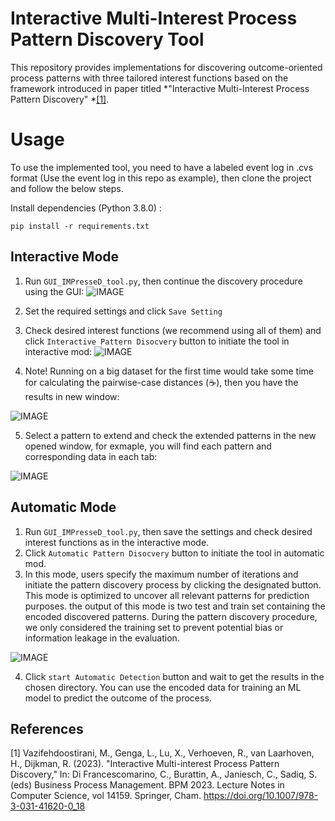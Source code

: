 # Interactive Multi-Interest Process Pattern Discovery Tool

This repository provides implementations for discovering outcome-oriented process patterns with three tailored interest functions based on the framework introduced in paper titled *"Interactive Multi-Interest Process Pattern Discovery" *[[1]](#1).

# Usage
To use the implemented tool, you need to have a labeled event log in .cvs format (Use the event log in this repo as example), then clone the project and follow the below steps.

Install dependencies (Python 3.8.0) :

```pip install -r requirements.txt```

## Interactive Mode
1. Run ```GUI_IMPresseD_tool.py```, then continue the discovery procedure using the GUI:
![IMAGE](pic/Settings.PNG)

2. Set the required settings and click ```Save Setting```
3. Check desired interest functions (we recommend using all of them) and click ```Interactive Pattern Disocvery``` button to initiate the tool in interactive mod:
![IMAGE](pic/Settings_1.PNG)

4. Note! Running on a big dataset for the first time would take some time for calculating the pairwise-case distances (:coffee:), then you have the results in new window:

![IMAGE](pic/Results_1.PNG)

5. Select a pattern to extend and check the extended patterns in the new opened window, for exmaple, you will find each pattern and corresponding data in each tab:

![IMAGE](pic/Results_2.PNG)


## Automatic Mode
1. Run ```GUI_IMPresseD_tool.py```, then save the settings and check desired interest functions as in the interactive mode.
2. Click ```Automatic Pattern Disocvery``` button to initiate the tool in automatic mod.
3. In this mode, users specify the maximum number of iterations and initiate the pattern discovery process by clicking the designated button.
This mode is optimized to uncover all relevant patterns for prediction purposes. the output of this mode is two test and train set containing the encoded discovered patterns.
During the pattern discovery procedure, we only considered the training set to prevent potential bias or information leakage in the evaluation.

![IMAGE](pic/Auto_setting.PNG)

4. Click ```start Automatic Detection``` button and wait to get the results in the chosen directory. You can use the encoded data for training an ML model to predict the outcome of the process.


  ## References
<a id="1">[1]</a> 
Vazifehdoostirani, M., Genga, L., Lu, X., Verhoeven, R., van Laarhoven, H., Dijkman, R. (2023).
"Interactive Multi-interest Process Pattern Discovery," 
In: Di Francescomarino, C., Burattin, A., Janiesch, C., Sadiq, S. (eds) Business Process Management. BPM 2023. Lecture Notes in Computer Science, vol 14159. Springer, Cham. https://doi.org/10.1007/978-3-031-41620-0_18